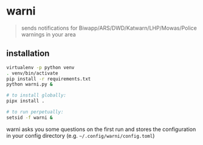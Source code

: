# warni

> sends notifications for Biwapp/ARS/DWD/Katwarn/LHP/Mowas/Police
> warnings in your area

## installation

``` bash
virtualenv -p python venv
. venv/bin/activate
pip install -r requirements.txt
python warni.py &

# to install globally:
pipx install .

# to run perpetually:
setsid -f warni &
```

warni asks you some questions on the first run and stores the
configuration in your config directory
(e.g. `~/.config/warni/config.toml`)
